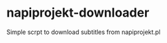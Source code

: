 napiprojekt-downloader
======================

Simple scrpt to download subtitles from napiprojekt.pl
